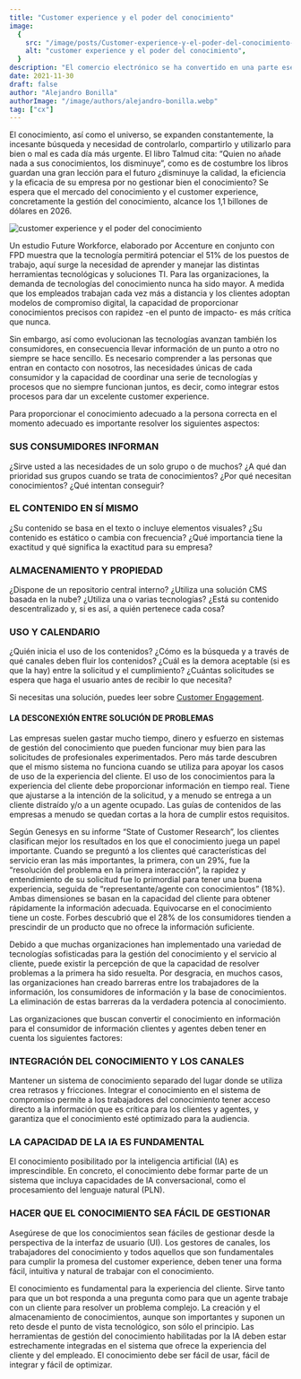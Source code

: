 ```yaml
---
title: "Customer experience y el poder del conocimiento"
image:
  {
    src: "/image/posts/Customer-experience-y-el-poder-del-conocimiento-1024x576.webp",
    alt: "customer experience y el poder del conocimiento",
  }
description: "El comercio electrónico se ha convertido en una parte esencial de la vida cotidiana, y optimizar la experiencia del cliente en tu tienda en línea es crucial para el éxito. En un mercado que mueve miles de millones de dólares y con un número creciente de consumidores, la importancia de brindar un excelente Customer Experience no puede ser subestimada. Este artículo se enfoca en ofrecer valiosas estrategias para mejorar la Experiencia del Cliente en tu ecommerce, destacando su importancia y proporcionando consejos prácticos para diferenciarte de la competencia."
date: 2021-11-30
draft: false
author: "Alejandro Bonilla"
authorImage: "/image/authors/alejandro-bonilla.webp"
tag: ["cx"]
---
```


El conocimiento, así como el universo, se expanden constantemente, la incesante búsqueda y necesidad de controlarlo, compartirlo y utilizarlo para bien o mal es cada día más urgente. El libro Talmud cita: “Quien no añade nada a sus conocimientos, los disminuye”, como es de costumbre los libros guardan una gran lección para el futuro ¿disminuye la calidad, la eficiencia y la eficacia de su empresa por no gestionar bien el conocimiento? Se espera que el mercado del conocimiento y el customer experience, concretamente la gestión del conocimiento, alcance los 1,1 billones de dólares en 2026.

![customer experience y el poder del conocimiento](/image/posts/Customer-experience-y-el-poder-del-conocimiento-1024x576.webp)

Un estudio Future Workforce, elaborado por Accenture en conjunto con FPD muestra que la tecnología permitirá potenciar el 51% de los puestos de trabajo, aquí surge la necesidad de aprender y manejar las distintas herramientas tecnológicas y soluciones TI.  Para las organizaciones, la demanda de tecnologías del conocimiento nunca ha sido mayor. A medida que los empleados trabajan cada vez más a distancia y los clientes adoptan modelos de compromiso digital, la capacidad de proporcionar conocimientos precisos con rapidez -en el punto de impacto- es más crítica que nunca.

Sin embargo, así como evolucionan las tecnologías avanzan también los consumidores, en consecuencia llevar información de un punto a otro no siempre se hace sencillo. Es necesario comprender a las personas que entran en contacto con nosotros, las necesidades únicas de cada consumidor y la capacidad de coordinar una serie de tecnologías y procesos que no siempre funcionan juntos, es decir, como integrar estos procesos para dar un excelente customer experience.

Para proporcionar el conocimiento adecuado a la persona correcta en el momento adecuado es importante resolver los siguientes aspectos:

### SUS CONSUMIDORES INFORMAN
¿Sirve usted a las necesidades de un solo grupo o de muchos? ¿A qué dan prioridad sus grupos cuando se trata de conocimientos? ¿Por qué necesitan conocimientos? ¿Qué intentan conseguir?

### EL CONTENIDO EN SÍ MISMO
¿Su contenido se basa en el texto o incluye elementos visuales? ¿Su contenido es estático o cambia con frecuencia? ¿Qué importancia tiene la exactitud y qué significa la exactitud para su empresa?

### ALMACENAMIENTO Y PROPIEDAD
¿Dispone de un repositorio central interno? ¿Utiliza una solución CMS basada en la nube? ¿Utiliza una o varias tecnologías? ¿Está su contenido descentralizado y, si es así, a quién pertenece cada cosa?

### USO Y CALENDARIO
¿Quién inicia el uso de los contenidos? ¿Cómo es la búsqueda y a través de qué canales deben fluir los contenidos? ¿Cuál es la demora aceptable (si es que la hay) entre la solicitud y el cumplimiento? ¿Cuántas solicitudes se espera que haga el usuario antes de recibir lo que necesita?

Si necesitas una solución, puedes leer sobre [Customer Engagement](/expereiencia-del-cliene).

#### LA DESCONEXIÓN ENTRE SOLUCIÓN DE PROBLEMAS
Las empresas suelen gastar mucho tiempo, dinero y esfuerzo en sistemas de gestión del conocimiento que pueden funcionar muy bien para las solicitudes de profesionales experimentados. Pero más tarde descubren que el mismo sistema no funciona cuando se utiliza para apoyar los casos de uso de la experiencia del cliente. El uso de los conocimientos para la experiencia del cliente debe proporcionar información en tiempo real. Tiene que ajustarse a la intención de la solicitud, y a menudo se entrega a un cliente distraído y/o a un agente ocupado.  Las guías de contenidos de las empresas a menudo se quedan cortas a la hora de cumplir estos requisitos.

Según Genesys en su informe “State of Customer Research”, los clientes clasifican mejor los resultados en los que el conocimiento juega un papel importante. Cuando se preguntó a los clientes qué características del servicio eran las más importantes, la primera, con un 29%, fue la “resolución del problema en la primera interacción”, la rapidez y entendimiento de su solicitud fue lo primordial para tener una buena experiencia, seguida de “representante/agente con conocimientos” (18%). Ambas dimensiones se basan en la capacidad del cliente para obtener rápidamente la información adecuada. Equivocarse en el conocimiento tiene un coste. Forbes descubrió que el 28% de los consumidores tienden a prescindir de un producto que no ofrece la información suficiente.

Debido a que muchas organizaciones han implementado una variedad de tecnologías sofisticadas para la gestión del conocimiento y el servicio al cliente, puede existir la percepción de que la capacidad de resolver problemas a la primera ha sido resuelta. Por desgracia, en muchos casos, las organizaciones han creado barreras entre los trabajadores de la información, los consumidores de información y la base de conocimientos. La eliminación de estas barreras da la verdadera potencia al conocimiento.

Las organizaciones que buscan convertir el conocimiento en información para el consumidor de información  clientes y agentes deben tener en cuenta los siguientes factores:

### INTEGRACIÓN DEL CONOCIMIENTO Y LOS CANALES
Mantener un sistema de conocimiento separado del lugar donde se utiliza crea retrasos y fricciones. Integrar el conocimiento en el sistema de compromiso permite a los trabajadores del conocimiento tener acceso directo a la información que es crítica para los clientes y agentes, y garantiza que el conocimiento esté optimizado para la audiencia.

### LA CAPACIDAD DE LA IA ES FUNDAMENTAL
El conocimiento posibilitado por la inteligencia artificial (IA) es imprescindible. En concreto, el conocimiento debe formar parte de un sistema que incluya capacidades de IA conversacional, como el procesamiento del lenguaje natural (PLN).

### HACER QUE EL CONOCIMIENTO SEA FÁCIL DE GESTIONAR
Asegúrese de que los conocimientos sean fáciles de gestionar desde la perspectiva de la interfaz de usuario (UI). Los gestores de canales, los trabajadores del conocimiento y todos aquellos que son fundamentales para cumplir la promesa del customer experience, deben tener una forma fácil, intuitiva y natural de trabajar con el conocimiento.

El conocimiento es fundamental para la experiencia del cliente. Sirve tanto para que un bot responda a una pregunta como para que un agente trabaje con un cliente para resolver un problema complejo. La creación y el almacenamiento de conocimientos, aunque son importantes y suponen un reto desde el punto de vista tecnológico, son sólo el principio. Las herramientas de gestión del conocimiento habilitadas por la IA deben estar estrechamente integradas en el sistema que ofrece la experiencia del cliente y del empleado. El conocimiento debe ser fácil de usar, fácil de integrar y fácil de optimizar.